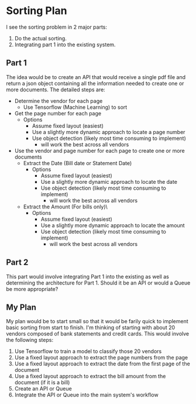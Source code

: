 # Sorting Plan
I see the sorting problem in 2 major parts: 
1. Do the actual sorting.
2. Integrating part 1 into the existing system.

## Part 1
The idea would be to create an API that would receive a single pdf file and return a json object containing all the information needed to create one or more documents. The detailed steps are:
- Determine the vendor for each page
  - Use Tensorflow (Machine Learning) to sort
- Get the page number for each page
  - Options
      - Assume fixed layout (easiest)
      - Use a slightly more dynamic approach to locate a page number
      - Use object detection (likely most time consuming to implement)
          - will work the best across all vendors
- Use the vendor and page number for each page to create one or more documents
  - Extract the Date (Bill date or Statement Date)
    - Options
        - Assume fixed layout (easiest)
        - Use a slightly more dynamic approach to locate the date
        - Use object detection (likely most time consuming to implement)
            - will work the best across all vendors
  - Extract the Amount (For bills only)\
      - Options
        - Assume fixed layout (easiest)
        - Use a slightly more dynamic approach to locate the amount
        - Use object detection (likely most time consuming to implement)
            - will work the best across all vendors

## Part 2
This part would involve integrating Part 1 into the existing as well as determining the architecture for Part 1. Should it be an API or would a Queue be more appropriate?

## My Plan
My plan would be to start small so that it would be farily quick to implement basic sorting from start to finish. I'm thinking of starting with about 20 vendors composed of bank statements and credit cards. This would involve the following steps:
1. Use Tensorflow to train a model to classify those 20 vendors
2. Use a fixed layout approach to extract the page numbers from the page
3. Use a fixed layout approach to extract the date from the first page of the document
4. Use a fixed layout approach to extract the bill amount from the document (if it is a bill)
5. Create an API or Queue
6. Integrate the API or Queue into the main system's workflow
